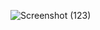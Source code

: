 

![Screenshot (123)](https://github.com/Divyesh032040/Mini-Projects/assets/127118175/3a354865-a30f-4f51-82f3-7891a6f95764)
